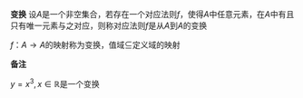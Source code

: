 **变换**
设$A$是一个非空集合，若存在一个对应法则$f$，使得$A$中任意元素，在$A$中有且只有唯一元素与之对应，则称对应法则$f$是从$A$到$A$的变换

$f：A\longrightarrow A$的映射称为变换，值域$\subseteq$定义域的映射

**备注**

$y=x^3,x\in\mathbb{R}$是一个变换
